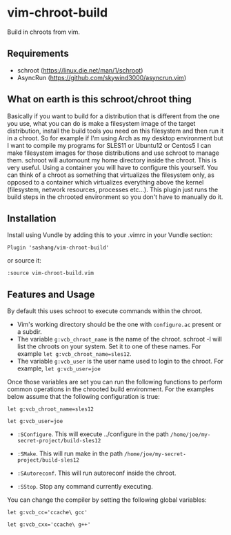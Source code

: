 # vim-chroot-build
Build in chroots from vim.

## Requirements
- schroot (https://linux.die.net/man/1/schroot)
- AsyncRun (https://github.com/skywind3000/asyncrun.vim)

## What on earth is this schroot/chroot thing
Basically if you want to build for a distribution that is different from the one you use, what you
can do is make a filesystem image of the target distribution, install the build tools you need on
this filesystem and then run it in a chroot. So for example if I'm using Arch as my desktop
environment but I want to compile my programs for SLES11 or Ubuntu12 or Centos5 I can make
filesystem images for those distributions and use schroot to manage them. schroot will automount my
home directory inside the chroot. This is very useful. Using a container you will have to configure
this yourself. You can think of a chroot as something that virtualizes the filesystem only, as
opposed to a container which virtualizes everything above the kernel (filesystem, network resources,
processes etc...). This plugin just runs the build steps in the chrooted environment so you don't
have to manually do it.

## Installation
Install using Vundle by adding this to your .vimrc in your Vundle section:

`Plugin 'sashang/vim-chroot-build'`

or source it:

`:source vim-chroot-build.vim`

## Features and Usage
By default this uses schroot to execute commands within the chroot.

- Vim's working directory should be the one with `configure.ac` present or a subdir.
- The variable `g:vcb_chroot_name` is the name of the chroot. schroot -l will list the chroots on
  your system. Set it to one of these names. For example `let g:vcb_chroot_name=sles12`.
- The variable `g:vcb_user` is the user name used to login to the chroot. For example, `let
  g:vcb_user=joe`

Once those variables are set you can run the following functions to perform common operations in the
chrooted build environment. For the examples below assume that the following configuration is true:

`let g:vcb_chroot_name=sles12`

`let g:vcb_user=joe`

- `:SConfigure`. This will execute ../configure in the path `/home/joe/my-secret-project/build-sles12`

- `:SMake`. This will run make in the path `/home/joe/my-secret-project/build-sles12`

- `:SAutoreconf`. This will run autoreconf inside the chroot. 

- `:SStop`. Stop any command currently executing.

You can change the compiler by setting the following global variables:

`let g:vcb_cc='ccache\ gcc'`

`let g:vcb_cxx='ccache\ g++'`

